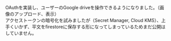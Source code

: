 OAuthを実装し、ユーザーのGoogle driveを操作できるようになりました。（画像のアップロード、表示）
<br>
アクセストークンの暗号化を試みましたが（Secret Manager, Cloud KMS）、上手くいかず、平文をfirestoreに保存する形になってしまっているためまだ公開はしていません。
